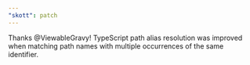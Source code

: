 ```yaml
---
"skott": patch
---
```


Thanks @ViewableGravy! TypeScript path alias resolution was improved when matching path names with multiple occurrences of the same identifier.
